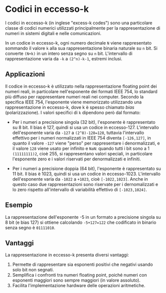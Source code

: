 # Codici in eccesso-k

I codici in eccesso-k (in inglese "excess-k codes") sono una particolare classe
di codici numerici utilizzati principalmente per la rappresentazione di numeri
in sistemi digitali e nelle comunicazioni.

In un codice in eccesso-k, ogni numero decimale `N` viene rappresentato sommando
il valore `k` alla sua rappresentazione binaria naturale su `n` bit. 
Si converte `(N+k)` in un intero senza segno su `n` bit. L'intervallo di
rappresentazione varia da `-k` a `(2^n)-k-1`, estremi inclusi.

## Applicazioni

Il codice in eccesso-k è utilizzato nella rappresentazione floating point dei
numeri reali, in particolare nell'esponente dei formati IEEE 754, lo standard
più diffuso per rappresentare numeri reali nei computer. 
Secondo la specifica IEEE 754, l'esponente viene memorizzato utilizzando una
rappresentazione in eccesso-k, dove k è spesso chiamato *bias* (polarizzazione).
I valori specifici di `k` dipendono però dal formato:

* Per i numeri a precisione singola (32 bit), l'esponente è rappresentato su
8 bit. Il bias è 127, quindi si usa un codice in eccesso-127. L'intervallo
dell'esponente varia da `-127` a `(2^8)-128=128`, tuttavia l'intervallo
effettivo per i numeri normalizzati in IEEE 754 diventa `[-126,127]`, in
quanto il valore `-127` viene "perso" per rappresentare i denormalizzati, e
il valore `128` viene usato per infinito e `NaN`: quando tutti i bit sono a 1
`(11111111)2`, cioè 255, si rappresentano valori speciali, in particolare 
l'esponente zero e i valori riservati per denormalizzati e infiniti.

* Per i numeri a precisione doppia (64 bit), l'esponente è rappresentato su 11
bit. Il bias è 1023, quindi si usa un codice in eccesso-1023. L'intervallo
dell'esponente varia da `-1022` a `+1023`, cioè `[-1022,1023]`. Anche in questo
caso due rappresentazioni sono riservate per i dernomalizzati e lo zero rispetto 
all'intervallo di variabilità effettivo di `[-1023,1024]`.

## Esempio

La rappresentazione dell'esponente -5 in un formato a precisione singola su 8
bit (e bias 127) si ottiene calcolando `-5+127=122` che codificato in binario
senza segno è `01111010`.

## Vantaggi

La rappresentazione in eccesso-k presenta diversi vantaggi:

1. Permette di rappresentare sia esponenti positivi che negativi usando solo bit
non segnati.
2. Semplifica i confronti tra numeri floating point, poiché numeri con esponenti
maggiori sono sempre maggiori (in valore assoluto).
3. Facilita l'implementazione hardware delle operazioni aritmetiche.

